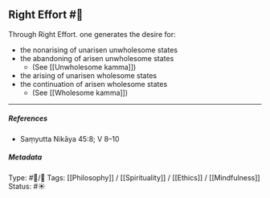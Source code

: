 ## Right Effort  #🧠 

Through Right Effort. one generates the desire for:

- the nonarising of unarisen unwholesome states
- the abandoning of arisen unwholesome states
   - (See [[Unwholesome kamma]])
- the arising of unarisen wholesome states
- the continuation of arisen wholesome states
   - (See [[Wholesome kamma]])

___

##### References

- Saṃyutta Nikāya 45:8; V 8–10

##### Metadata
Type: #🔵/🔵 
Tags: [[Philosophy]] / [[Spirituality]] / [[Ethics]] / [[Mindfulness]]
Status: #☀️ 